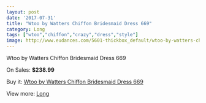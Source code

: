 ```yaml
---
layout: post
date: '2017-07-31'
title: "Wtoo by Watters Chiffon Bridesmaid Dress 669"
category: Long
tags: ["wtoo","chiffon","crazy","dress","style"]
image: http://www.eudances.com/5601-thickbox_default/wtoo-by-watters-chiffon-bridesmaid-dress-669.jpg
---
```

Wtoo by Watters Chiffon Bridesmaid Dress 669

On Sales: **$238.99**
<a href="https://www.eudances.com/en/long/1938-wtoo-by-watters-chiffon-bridesmaid-dress-669.html"><amp-img layout="responsive" width="600" height="600" src="//www.eudances.com/5601-thickbox_default/wtoo-by-watters-chiffon-bridesmaid-dress-669.jpg" alt="Wtoo by Watters Chiffon Bridesmaid Dress 669 0" /></a>
<a href="https://www.eudances.com/en/long/1938-wtoo-by-watters-chiffon-bridesmaid-dress-669.html"><amp-img layout="responsive" width="600" height="600" src="//www.eudances.com/5602-thickbox_default/wtoo-by-watters-chiffon-bridesmaid-dress-669.jpg" alt="Wtoo by Watters Chiffon Bridesmaid Dress 669 1" /></a>

Buy it: [Wtoo by Watters Chiffon Bridesmaid Dress 669](https://www.eudances.com/en/long/1938-wtoo-by-watters-chiffon-bridesmaid-dress-669.html "Wtoo by Watters Chiffon Bridesmaid Dress 669")

View more: [Long](https://www.eudances.com/en/21-long "Long")